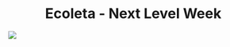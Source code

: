 <div align="center"><h1>Ecoleta - Next Level Week</h1></div>

<img src="https://user-images.githubusercontent.com/11811935/84075755-0ebd2500-a9ab-11ea-93b9-a06b2a6863d5.png" />
